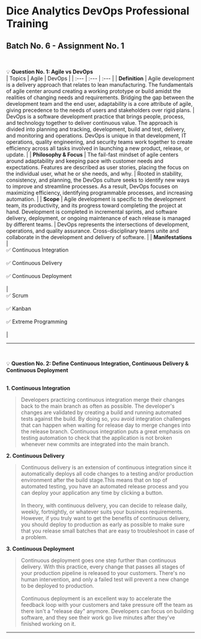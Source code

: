 # Dice Analytics DevOps Professional Training
## Batch No. 6 - Assignment No. 1
<br />

:bulb: **Question No. 1: Agile vs DevOps**<br />
| Topics | Agile | DevOps |
| :---  | :--- | :---  |
| **Definition** | Agile development is a delivery approach that relates to lean manufacturing. The fundamentals of agile center around creating a working prototype or build amidst the realities of changing needs and requirements. Bridging the gap between the development team and the end user, adaptability is a core attribute of agile, giving precedence to the needs of users and stakeholders over rigid plans. | DevOps is a software development practice that brings people, process, and technology together to deliver continuous value. The approach is divided into planning and tracking, development, build and test, delivery, and monitoring and operations. DevOps is unique in that development, IT operations, quality engineering, and security teams work together to create efficiency across all tasks involved in launching a new product, release, or update. |
| **Philosophy & Focus** | The fail-fast mindset of agile centers around adaptability and keeping pace with customer needs and expectations. Features are described as user stories, placing the focus on the individual user, what he or she needs, and why. | Rooted in stability, consistency, and planning, the DevOps culture seeks to identify new ways to improve and streamline processes. As a result, DevOps focuses on maximizing efficiency, identifying programmable processes, and increasing automation. |
| **Scope** | Agile development is specific to the development team, its productivity, and its progress toward completing the project at hand. Development is completed in incremental sprints, and software delivery, deployment, or ongoing maintenance of each release is managed by different teams. | DevOps represents the intersections of development, operations, and quality assurance. Cross-disciplinary teams unite and collaborate in the development and delivery of software. |
| **Manifestations** | <br />:white_check_mark: Continuous Integration <br /><br /> :white_check_mark: Continuous Delivery <br /><br /> :white_check_mark: Continuous Deployment <br /><br /> | <br />:white_check_mark: Scrum <br /><br /> :white_check_mark: Kanban <br /><br /> :white_check_mark: Extreme Programming <br /><br /> |

---
<br />

:bulb: **Question No. 2: Define Continuous Integration, Continuous Delivery & Continuous Deployment** <br /><br />

**1. Continuous Integration** <br />
> Developers practicing continuous integration merge their changes back to the main branch as often as possible. The developer's changes are validated by creating a build and running automated tests against the build. By doing so, you avoid integration challenges that can happen when waiting for release day to merge changes into the release branch. Continuous integration puts a great emphasis on testing automation to check that the application is not broken whenever new commits are integrated into the main branch.<br />

**2. Continuous Delivery** <br />
> Continuous delivery is an extension of continuous integration since it automatically deploys all code changes to a testing and/or production environment after the build stage.This means that on top of automated testing, you have an automated release process and you can deploy your application any time by clicking a button. <br /><br />
In theory, with continuous delivery, you can decide to release daily, weekly, fortnightly, or whatever suits your business requirements. However, if you truly want to get the benefits of continuous delivery, you should deploy to production as early as possible to make sure that you release small batches that are easy to troubleshoot in case of a problem.<br />

**3. Continuous Deployment** <br />
> Continuous deployment goes one step further than continuous delivery. With this practice, every change that passes all stages of your production pipeline is released to your customers. There's no human intervention, and only a failed test will prevent a new change to be deployed to production. <br /><br />
Continuous deployment is an excellent way to accelerate the feedback loop with your customers and take pressure off the team as there isn't a "release day" anymore. Developers can focus on building software, and they see their work go live minutes after they've finished working on it.<br />

---
